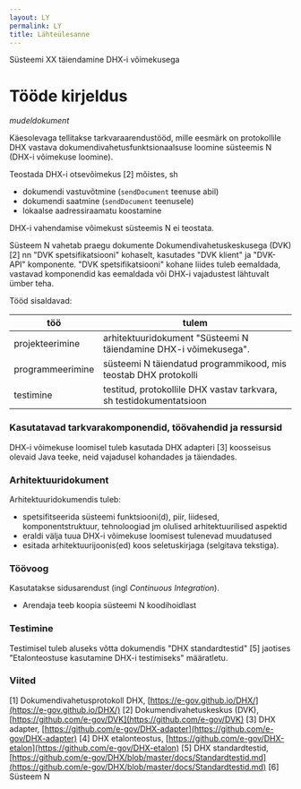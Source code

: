 ```yaml
---
layout: LY
permalink: LY
title: Lähteülesanne
---
```


Süsteemi XX täiendamine DHX-i võimekusega

# Tööde kirjeldus

_mudeldokument_

Käesolevaga tellitakse tarkvaraarendustööd, mille eesmärk on protokollile DHX vastava dokumendivahetusfunktsionaalsuse loomine süsteemis N (DHX-i võimekuse loomine).

Teostada DHX-i otsevõimekus [2] mõistes, sh
- dokumendi vastuvõtmine (`sendDocument` teenuse abil)
- dokumendi saatmine (`sendDocument` teenusele)
- lokaalse aadressiraamatu koostamine

DHX-i vahendamise võimekust süsteemis N ei teostata.

Süsteem N vahetab praegu dokumente Dokumendivahetuskeskusega (DVK) [2] nn "DVK spetsifikatsiooni" kohaselt, kasutades "DVK klient" ja "DVK-API" komponente. "DVK spetsifikatsiooni" kohane liides tuleb eemaldada, vastavad komponendid kas eemaldada või DHX-i vajadustest lähtuvalt ümber teha.

Tööd sisaldavad:

| töö | tulem |
|-----|-----------|
| projekteerimine | arhitektuuridokument "Süsteemi N täiendamine DHX-i võimekusega". |
| programmeerimine | süsteemi N täiendatud programmikood, mis teostab DHX protokolli |
| testimine        | testitud, protokollile DHX vastav tarkvara, sh testidokumentatsioon |

### Kasutatavad tarkvarakomponendid, töövahendid ja ressursid

DHX-i võimekuse loomisel tuleb kasutada DHX adapteri [3] koosseisus olevaid Java teeke, neid vajadusel kohandades ja täiendades.

### Arhitektuuridokument

Arhitektuuridokumendis tuleb:

- spetsifitseerida süsteemi funktsiooni(d), piir, liidesed, komponentstruktuur, tehnoloogiad jm olulised arhitektuurilised aspektid
- eraldi välja tuua DHX-i võimekuse loomisest tulenevad muudatused
- esitada arhitektuurijoonis(ed) koos seletuskirjaga (selgitava tekstiga).

### Töövoog

Kasutatakse sidusarendust (ingl _Continuous Integration_). 

- Arendaja teeb koopia süsteemi N koodihoidlast



### Testimine

Testimisel tuleb aluseks võtta dokumendis "DHX standardtestid" [5] jaotises "Etalonteostuse kasutamine DHX-i testimiseks" määratletu.






### Viited
[1] Dokumendivahetusprotokoll DHX, [https://e-gov.github.io/DHX/](https://e-gov.github.io/DHX/)
[2] Dokumendivahetuskeskus (DVK), [https://github.com/e-gov/DVK](https://github.com/e-gov/DVK)
[3] DHX adapter, [https://github.com/e-gov/DHX-adapter](https://github.com/e-gov/DHX-adapter)
[4] DHX etalonteostus, [https://github.com/e-gov/DHX-etalon](https://github.com/e-gov/DHX-etalon)
[5] DHX standardtestid, [https://github.com/e-gov/DHX/blob/master/docs/Standardtestid.md](https://github.com/e-gov/DHX/blob/master/docs/Standardtestid.md)
[6] Süsteem N
